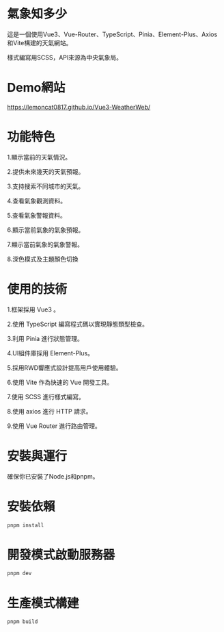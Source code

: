 # 氣象知多少

這是一個使用Vue3、Vue-Router、TypeScript、Pinia、Element-Plus、Axios和Vite構建的天氣網站。

樣式編寫用SCSS，API來源為中央氣象局。

# Demo網站

https://lemoncat0817.github.io/Vue3-WeatherWeb/

# 功能特色

1.顯示當前的天氣情況。

2.提供未來幾天的天氣預報。

3.支持搜索不同城市的天氣。

4.查看氣象觀測資料。

5.查看氣象警報資料。

6.顯示當前氣象的氣象預報。

7.顯示當前氣象的氣象警報。

8.深色模式及主題顏色切換

# 使用的技術

1.框架採用 Vue3 。

2.使用 TypeScript 編寫程式碼以實現靜態類型檢查。

3.利用 Pinia 進行狀態管理。

4.UI組件庫採用 Element-Plus。

5.採用RWD響應式設計提高用戶使用體驗。

6.使用 Vite 作為快速的 Vue 開發工具。

7.使用 SCSS 進行樣式編寫。

8.使用 axios 進行 HTTP 請求。

9.使用 Vue Router 進行路由管理。

# 安裝與運行

確保你已安裝了Node.js和pnpm。

# 安裝依賴

```sh
pnpm install
```

# 開發模式啟動服務器

```sh
pnpm dev
```

# 生產模式構建

```sh
pnpm build
```

